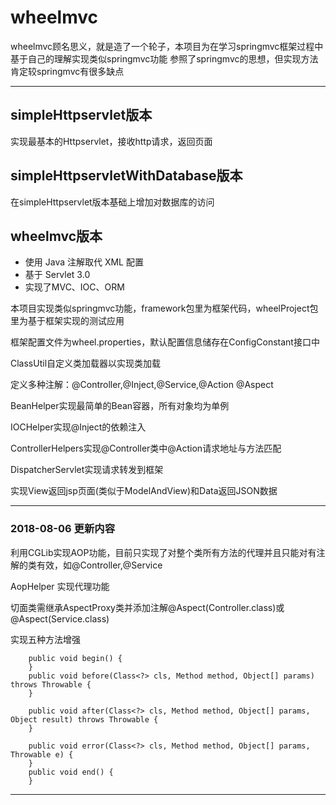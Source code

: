 # wheelmvc

wheelmvc顾名思义，就是造了一个轮子，本项目为在学习springmvc框架过程中基于自己的理解实现类似springmvc功能
参照了springmvc的思想，但实现方法肯定较springmvc有很多缺点

---

## simpleHttpservlet版本
实现最基本的Httpservlet，接收http请求，返回页面
## simpleHttpservletWithDatabase版本
在simpleHttpservlet版本基础上增加对数据库的访问
## wheelmvc版本
- 使用 Java 注解取代 XML 配置
- 基于 Servlet 3.0
- 实现了MVC、IOC、ORM

本项目实现类似springmvc功能，framework包里为框架代码，wheelProject包里为基于框架实现的测试应用

框架配置文件为wheel.properties，默认配置信息储存在ConfigConstant接口中

ClassUtil自定义类加载器以实现类加载

定义多种注解：@Controller,@Inject,@Service,@Action @Aspect

BeanHelper实现最简单的Bean容器，所有对象均为单例

IOCHelper实现@Inject的依赖注入

ControllerHelpers实现@Controller类中@Action请求地址与方法匹配

DispatcherServlet实现请求转发到框架

实现View返回jsp页面(类似于ModelAndView)和Data返回JSON数据

---

### 2018-08-06 更新内容



利用CGLib实现AOP功能，目前只实现了对整个类所有方法的代理并且只能对有注解的类有效，如@Controller,@Service

AopHelper 实现代理功能 

切面类需继承AspectProxy类并添加注解@Aspect(Controller.class)或@Aspect(Service.class)

实现五种方法增强
```
    public void begin() {
    }
    public void before(Class<?> cls, Method method, Object[] params) throws Throwable {
    }

    public void after(Class<?> cls, Method method, Object[] params, Object result) throws Throwable {
    }

    public void error(Class<?> cls, Method method, Object[] params, Throwable e) {
    }
    public void end() {
    }
```
---

